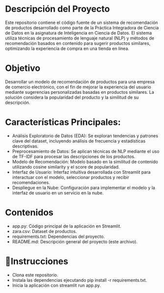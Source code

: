 # Descripción del Proyecto
Este repositorio contiene el código fuente de un sistema de recomendación de productos desarrollado como parte de la Práctica Integradora de Ciencia de Datos en la asignatura de Inteligencia en Ciencia de Datos. El sistema utiliza técnicas de procesamiento de lenguaje natural (NLP) y métodos de recomendación basados en contenido para sugerir productos similares, optimizando la experiencia de compra en una tienda en línea.

# Objetivo
Desarrollar un modelo de recomendación de productos para una empresa de comercio electrónico, con el fin de mejorar la experiencia del usuario mediante sugerencias personalizadas basadas en productos similares. La solución considera la popularidad del producto y la similitud de su descripción.

# Características Principales: 
- Análisis Exploratorio de Datos (EDA): Se exploran tendencias y patrones clave del dataset, incluyendo análisis de frecuencia y estadísticas descriptivas.
- Preprocesamiento de Datos: Se aplican técnicas de NLP mediante el uso de TF-IDF para procesar las descripciones de los productos.
- Modelo de Recomendación: Modelo basado en la similitud de contenido utilizando cosine similarity y el score de popularidad.
- Interfaz de Usuario: Interfaz intuitiva desarrollada con Streamlit para interactuar con el modelo, seleccionar productos y recibir recomendaciones.
- Despliegue en la Nube: Configuración para implementar el modelo y la interfaz de usuario en un servicio en la nube.
  
# Contenidos
- app.py: Código principal de la aplicación en Streamlit.
- zara.csv: Dataset de productos.
- requirements.txt: Dependencias del proyecto.
- README.md: Descripción general del proyecto (este archivo).

# 📌Instrucciones
- Clona este repositorio.
- Instala las dependencias ejecutando pip install -r requirements.txt.
- Inicia la aplicación con streamlit run app.py.

